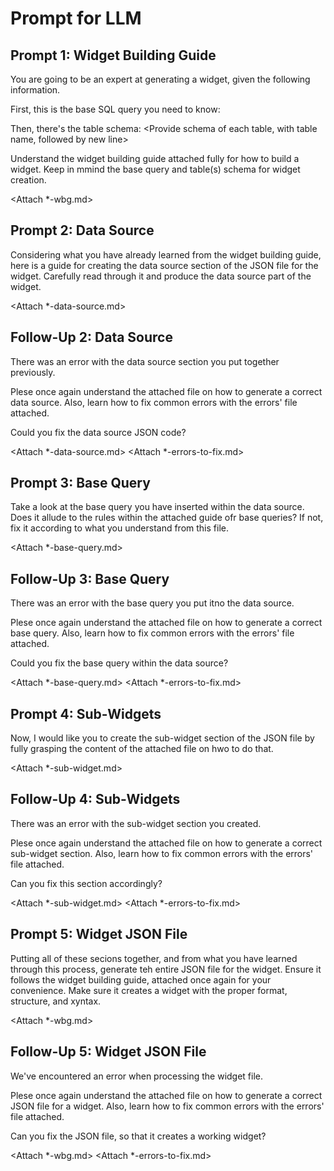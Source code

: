 # Prompt for LLM

## Prompt 1: Widget Building Guide

You are going to be an expert at generating a widget, given the following information.

First, this is the base SQL query you need to know:
<Porvide base query>

Then, there's the table schema:
<Provide schema of each table, with table name, followed by new line>

Understand the widget building guide attached fully for how to build a widget. Keep in mmind the base query and table(s) schema for widget creation.

<Attach \*-wbg.md>

## Prompt 2: Data Source

Considering what you have already learned from the widget building guide, here is a guide for creating the data source section of the JSON file for the widget. Carefully read through it and produce the data source part of the widget.

<Attach \*-data-source.md>

## Follow-Up 2: Data Source

There was an error with the data source section you put together previously.

<Paste error here>

Plese once again understand the attached file on how to generate a correct data source.
Also, learn how to fix common errors with the errors' file attached.

Could you fix the data source JSON code?

<Attach \*-data-source.md>
<Attach \*-errors-to-fix.md>

## Prompt 3: Base Query

Take a look at the base query you have inserted within the data source. Does it allude to the rules within the attached guide ofr base queries? If not, fix it according to what you understand from this file.

<Attach \*-base-query.md>

## Follow-Up 3: Base Query

There was an error with the base query you put itno the data source.

<Paste error here>

Plese once again understand the attached file on how to generate a correct base query.
Also, learn how to fix common errors with the errors' file attached.

Could you fix the base query within the data source?

<Attach \*-base-query.md>
<Attach \*-errors-to-fix.md>

## Prompt 4: Sub-Widgets

Now, I would like you to create the sub-widget section of the JSON file by fully grasping the content of the attached file on hwo to do that.

<Attach \*-sub-widget.md>

## Follow-Up 4: Sub-Widgets

There was an error with the sub-widget section you created.

<Paste error here>

Plese once again understand the attached file on how to generate a correct sub-widget section.
Also, learn how to fix common errors with the errors' file attached.

Can you fix this section accordingly?

<Attach \*-sub-widget.md>
<Attach \*-errors-to-fix.md>

## Prompt 5: Widget JSON File

Putting all of these secions together, and from what you have learned through this process, generate teh entire JSON file for the widget. Ensure it follows the widget building guide, attached once again for your convenience. Make sure it creates a widget with the proper format, structure, and xyntax.

<Attach \*-wbg.md>

## Follow-Up 5: Widget JSON File

We've encountered an error when processing the widget file.

<Paste error here>

Plese once again understand the attached file on how to generate a correct JSON file for a widget.
Also, learn how to fix common errors with the errors' file attached.

Can you fix the JSON file, so that it creates a working widget?

<Attach \*-wbg.md>
<Attach \*-errors-to-fix.md>
